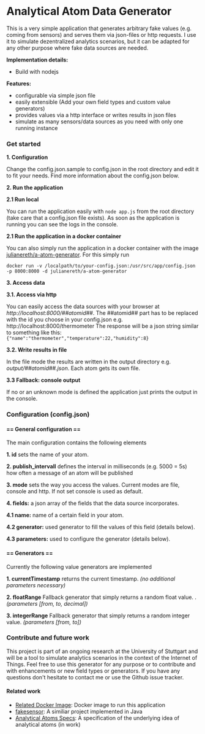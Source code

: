 # Analytical Atom Data Generator

This is a very simple application that generates arbitrary fake values (e.g. coming from sensors) and serves them via json-files or http requests. I use it to simulate dezentralized analytics scenarios, but it can be adapted for any other purpose where fake data sources are needed.

**Implementation details:**

* Build with nodejs

**Features:**

* configurable via simple json file
* easily extensible (Add your own field types and custom value generators)
* provides values via a http interface or writes results in json files
* simulate as many sensors/data sources as you need with only one running instance

### Get started

**1.  Configuration**

Change the config.json.sample to config.json in the root directory and edit it to fit your needs. Find more information about the config.json below.

**2.  Run the application**

**2.1 Run local**

You can run the application easily with `node app.js` from the root directory (take care that a config.json file exists).
As soon as the application is running you can see the logs in the console.

**2.1 Run the application in a docker container**

You can also simply run the application in a docker container with the image [julianereth/a-atom-generator](https://hub.docker.com/r/julianereth/a-atom-generator/). For this simply run

`docker run -v /localpath/to/your-config.json:/usr/src/app/config.json -p 8000:8000 -d julianereth/a-atom-generator`

**3. Access data**

**3.1. Access via http**

You can easily access the data sources with your browser at *http://localhost:8000/##atomid##*. The ##atomid## part has to be replaced with the id you choose in your config.json e.g. http://localhost:8000/thermometer
The response will be a json string similar to something like this:
`{"name":"thermometer","temperature":22,"humidity":8}`

**3.2. Write results in file**

In the file mode the results are written in the output directory e.g. *output/##atomid##.json*. Each atom gets its own file.

**3.3 Fallback: console output**

If no or an unknown mode is defined the application just prints the output in the console.

### Configuration (config.json)

#### == General configuration ==
The main configuration contains the following elements

**1. id** sets the name of your atom.

**2. publish_intervall** defines the interval in milliseconds (e.g. 5000 = 5s) how often a message of an atom will be published

**3. mode** sets the way you access the values. Current modes are file, console and http. If not set console is used as default.

**4. fields:** a json array of the fields that the data source incorporates.

**4.1 name:** name of a certain field in your atom.

**4.2 generator:** used generator to fill the values of this field (details below).

**4.3 parameters:** used to configure the generator (details below).

#### == Generators ==
Currently the following value generators are implemented

**1. currentTimestamp** returns the current timestamp. *(no additional parameters necessary)*

**2. floatRange** Fallback generator that simply returns a random float value. . *(parameters [from, to, decimal])*

**3. integerRange** Fallback generator that simply returns a random integer value. *(parameters [from, to])*


### Contribute and future work
This project is part of an ongoing research at the University of Stuttgart and will be a tool to simulate analytics scenarios in the context of the Internet of Things. Feel free to use this generator for any purpose or to contribute and with enhancements or new field types or generators.
If you have any questions don't hesitate to contact me or use the Github issue tracker.

#### Related work
- [Related Docker Image](https://hub.docker.com/r/julianereth/a-atom-generator/): Docker image to run this application
- [fakesensor](https://github.com/JEreth/fakesensor): A similiar project implemented in Java
- [Analytical Atoms Specs](https://github.com/JEreth/A-atom-meta-specs): A specification of the underlying idea of analytical atoms (in work)
